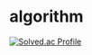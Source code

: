 # algorithm

[![Solved.ac Profile](http://mazassumnida.wtf/api/v2/generate_badge?boj=sad3101)](https://solved.ac/sad3101/)